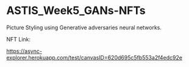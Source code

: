 # ASTIS_Week5_GANs-NFTs
Picture Styling using Generative adversaries neural networks.

NFT Link:

https://async-explorer.herokuapp.com/test/canvasID=620d695c5fb553a2f4edc92e
